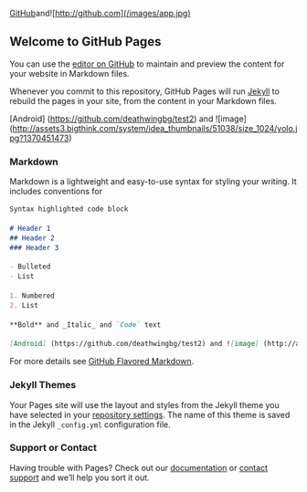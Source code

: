 



[GitHub](http://github.com)and![http://github.com](/images/app.jpg)

## Welcome to GitHub Pages

You can use the [editor on GitHub](https://github.com/deathwingbg/deathwingbg.github.io/edit/master/index.md) to maintain and preview the content for your website in Markdown files.

Whenever you commit to this repository, GitHub Pages will run [Jekyll](https://jekyllrb.com/) to rebuild the pages in your site, from the content in your Markdown files.


[Android] (https://github.com/deathwingbg/test2) and ![image] (http://assets3.bigthink.com/system/idea_thumbnails/51038/size_1024/yolo.jpg?1370451473)
### Markdown

Markdown is a lightweight and easy-to-use syntax for styling your writing. It includes conventions for

```markdown
Syntax highlighted code block

# Header 1
## Header 2
### Header 3

- Bulleted
- List

1. Numbered
2. List

**Bold** and _Italic_ and `Code` text

[Android] (https://github.com/deathwingbg/test2) and ![image] (http://assets3.bigthink.com/system/idea_thumbnails/51038/size_1024/yolo.jpg?1370451473)
```

For more details see [GitHub Flavored Markdown](https://guides.github.com/features/mastering-markdown/).

### Jekyll Themes

Your Pages site will use the layout and styles from the Jekyll theme you have selected in your [repository settings](https://github.com/deathwingbg/deathwingbg.github.io/settings). The name of this theme is saved in the Jekyll `_config.yml` configuration file.

### Support or Contact

Having trouble with Pages? Check out our [documentation](https://help.github.com/categories/github-pages-basics/) or [contact support](https://github.com/contact) and we’ll help you sort it out.
